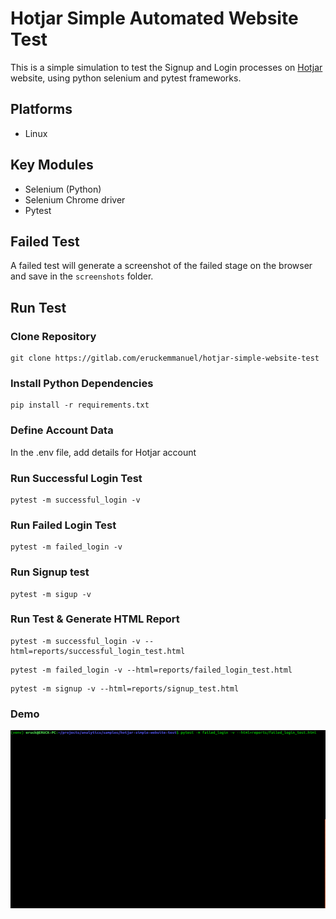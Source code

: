 # Hotjar Simple Automated Website Test
This is a simple simulation to test the Signup and Login processes
on [Hotjar](https://hotjar.com) website, using python selenium and pytest
frameworks.

## Platforms
* Linux

## Key Modules
* Selenium (Python)
* Selenium Chrome driver
* Pytest

## Failed Test
A failed test will generate a screenshot of the failed stage on the browser and save
in the `screenshots` folder.

## Run Test

### Clone Repository
```
git clone https://gitlab.com/eruckemmanuel/hotjar-simple-website-test
```

### Install Python Dependencies
```
pip install -r requirements.txt
```

### Define Account Data
In the .env file, add details for Hotjar account


### Run Successful Login Test
```
pytest -m successful_login -v
```

### Run Failed Login Test
```
pytest -m failed_login -v
```

### Run Signup test
```
pytest -m sigup -v
```

### Run Test & Generate HTML Report
```
pytest -m successful_login -v --html=reports/successful_login_test.html
```

```
pytest -m failed_login -v --html=reports/failed_login_test.html
```


```
pytest -m signup -v --html=reports/signup_test.html
```

### Demo
![](./screenshots/HotjarTestDemo.gif)